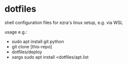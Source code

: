 # dotfiles
shell configuration files for ezra's linux setup, e.g. via WSL

usage e.g.:
* sudo apt install git python
* git clone [this-repo]
* dotfiles/deploy
* xargs sudo apt install <dotfiles/apt.list
